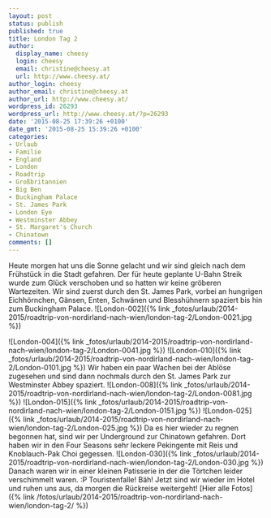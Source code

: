 ```yaml
---
layout: post
status: publish
published: true
title: London Tag 2
author:
  display_name: cheesy
  login: cheesy
  email: christine@cheesy.at
  url: http://www.cheesy.at/
author_login: cheesy
author_email: christine@cheesy.at
author_url: http://www.cheesy.at/
wordpress_id: 26293
wordpress_url: http://www.cheesy.at/?p=26293
date: '2015-08-25 17:39:26 +0100'
date_gmt: '2015-08-25 15:39:26 +0100'
categories:
- Urlaub
- Familie
- England
- London
- Roadtrip
- Großbritannien
- Big Ben
- Buckingham Palace
- St. James Park
- London Eye
- Westminster Abbey
- St. Margaret's Church
- Chinatown
comments: []
---
```

Heute morgen hat uns die Sonne gelacht und wir sind gleich nach dem Frühstück in die Stadt gefahren. Der für heute geplante U-Bahn Streik wurde zum Glück verschoben und so hatten wir keine gröberen Wartezeiten. Wir sind zuerst durch den St. James Park, vorbei an hungrigen Eichhörnchen, Gänsen, Enten, Schwänen und Blesshühnern spaziert bis hin zum Buckingham Palace.
![London-002]({% link _fotos/urlaub/2014-2015/roadtrip-von-nordirland-nach-wien/london-tag-2/London-0021.jpg %})
<!--more-->
![London-004]({% link _fotos/urlaub/2014-2015/roadtrip-von-nordirland-nach-wien/london-tag-2/London-0041.jpg %})
 ![London-010]({% link _fotos/urlaub/2014-2015/roadtrip-von-nordirland-nach-wien/london-tag-2/London-0101.jpg %})
Wir haben ein paar Wachen bei der Ablöse zugesehen und sind dann nochmals durch den St. James Park zur Westminster Abbey spaziert.
![London-008]({% link _fotos/urlaub/2014-2015/roadtrip-von-nordirland-nach-wien/london-tag-2/London-0081.jpg %})
 ![London-015]({% link _fotos/urlaub/2014-2015/roadtrip-von-nordirland-nach-wien/london-tag-2/London-0151.jpg %})
 ![London-025]({% link _fotos/urlaub/2014-2015/roadtrip-von-nordirland-nach-wien/london-tag-2/London-025.jpg %})
Da es hier wieder zu regnen begonnen hat, sind wir per Underground zur Chinatown gefahren. Dort haben wir in den Four Seasons sehr leckere Pekingente mit Reis und Knoblauch-Pak Choi gegessen.
![London-030]({% link _fotos/urlaub/2014-2015/roadtrip-von-nordirland-nach-wien/london-tag-2/London-030.jpg %})
Danach waren wir in einer kleinen Patisserie in der die Törtchen leider verschimmelt waren. :P Touristenfalle! Bäh!
Jetzt sind wir wieder im Hotel und ruhen uns aus, da morgen die Rückreise weitergeht!
[Hier alle Fotos]({% link /fotos/urlaub/2014-2015/roadtrip-von-nordirland-nach-wien/london-tag-2/ %})

